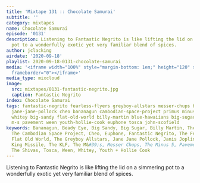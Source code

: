 ```yaml
---
title: 'Mixtape 131 :: Chocolate Samurai'
subtitle: ''
category: mixtapes
name: Chocolate Samurai
episode: '0131'
description: Listening to Fantastic Negrito is like lifting the lid on a simmering
  pot to a wonderfully exotic yet very familiar blend of spices.
author: jclacking
airdate: '2020-09-18'
playlist: 2020-09-18-0131-chocolate-samurai
media: '<iframe width="100%" style="margin-bottom: 1em;" height="120" src="https://www.mixcloud.com/widget/iframe/?feed=%2Fthe-lacking-org%2Ffmcb9q-131-chocolate-samurai%2F&hide_artwork=1&hide_cover=1&light=1"
  frameborder="0"></iframe>'
media_type: mixcloud
image:
  src: mixtapes/0131-fantastic-negrito.jpg
  caption: Fantastic Negrito
index: Chocolate Samurai
tags: fantastic-negrito fearless-flyers greyboy-allstars messer-chups beady-eye shivas
  jane-jane-pollock cheo bananagun cambodian-space-project primus minus-5 klf king-missile
  whitey big-sandy flat-old-world billy-martin blue-hawaiians big-sugar janis-joplin
  m-s pavement ween youth-hollie-cook euphone tosca john-scofield
keywords: Bananagun, Beady Eye, Big Sandy, Big Sugar, Billy Martin, The Blue Hawaiians,
  The Cambodian Space Project, Cheo, Euphone, Fantastic Negrito, The Fearless Flyers,
  Flat Old World, The Greyboy Allstars, Jane Jane Pollock, Janis Joplin, John Scofield,
  King Missile, The KLF, The M&#39;s, Messer Chups, The Minus 5, Pavement, Primus,
  The Shivas, Tosca, Ween, Whitey, Youth + Hollie Cook
---
```

Listening to Fantastic Negrito is like lifting the lid on a simmering pot to a wonderfully exotic yet very familiar blend of spices.
